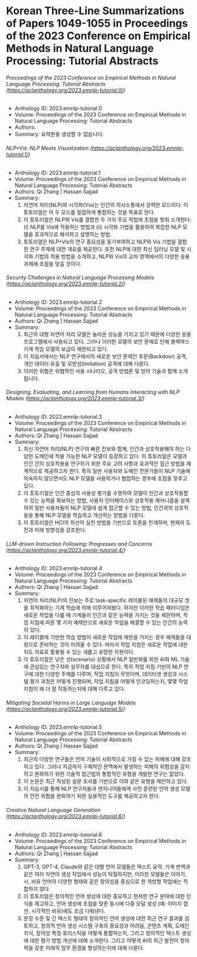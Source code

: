 # Korean Three-Line Summarizations of Papers 1049-1055 in Proceedings of the 2023 Conference on Empirical Methods in Natural Language Processing: Tutorial Abstracts
###### Proceedings of the 2023 Conference on Empirical Methods in Natural Language Processing: Tutorial Abstracts (https://aclanthology.org/2023.emnlp-tutorial.0/)
- Anthology ID: 2023.emnlp-tutorial.0 
- Volume: Proceedings of the 2023 Conference on Empirical Methods in Natural Language Processing: Tutorial Abstracts 
- Authors:  
- Summary: 
    요약문을 생성할 수 없습니다.

###### NLP+Vis: NLP Meets Visualization (https://aclanthology.org/2023.emnlp-tutorial.1/)
- Anthology ID: 2023.emnlp-tutorial.1 
- Volume: Proceedings of the 2023 Conference on Empirical Methods in Natural Language Processing: Tutorial Abstracts 
- Authors: Qi Zhang | Hassan Sajjad 
- Summary: 
    1. 자연어 처리(NLP)와 시각화(Vis)는 인간의 의사소통에서 강력한 모드이다. 이 튜토리얼은 이 두 모드를 밀접하게 통합하는 것을 목표로 한다.
    2. 이 튜토리얼은 NLP와 Vis를 결합한 두 가지 주요 작업에 초점을 맞춰 소개한다: (i) NLP를 Vis에 적용하는 방법과 (ii) 시각화 기법을 활용하여 복잡한 NLP 모델을 효과적으로 해석하고 설명하는 방법.
    3. 튜토리얼은 NLP+Vis의 연구 중요성을 동기부여하고 NLP와 Vis 기법을 결합한 연구 주제에 대한 개요를 제공한다. 또한 NLP에 대한 최신 딥러닝 모델 및 시각화 기법의 적용 방법을 소개하고, NLP와 Vis의 교차 영역에서의 다양한 응용 과제에 초점을 맞출 것이다.

###### Security Challenges in Natural Language Processing Models (https://aclanthology.org/2023.emnlp-tutorial.2/)
- Anthology ID: 2023.emnlp-tutorial.2 
- Volume: Proceedings of the 2023 Conference on Empirical Methods in Natural Language Processing: Tutorial Abstracts 
- Authors: Qi Zhang | Hassan Sajjad 
- Summary: 
    1. 최근의 대형 자연어 처리 모델은 놀라운 성능을 가지고 있기 때문에 다양한 응용 프로그램에서 사용되고 있다. 그러나 이러한 모델의 보안 문제로 인해 블랙박스 기계 학습 모델의 보급이 제한되고 있다.
    2. 이 자습서에서는 NLP 연구에서의 새로운 보안 문제인 후문(Backdoor) 공격, 개인 데이터 유출 및 모방성(Imitation) 공격에 대해 다룬다.
    3. 이러한 위협은 위협적인 사용 시나리오, 공격 방법론 및 방어 기술과 함께 소개됩니다.

###### Designing, Evaluating, and Learning from Humans Interacting with NLP Models (https://aclanthology.org/2023.emnlp-tutorial.3/)
- Anthology ID: 2023.emnlp-tutorial.3 
- Volume: Proceedings of the 2023 Conference on Empirical Methods in Natural Language Processing: Tutorial Abstracts 
- Authors: Qi Zhang | Hassan Sajjad 
- Summary: 
    1. 최신 자연어 처리(NLP) 연구의 빠른 진보와 함께, 인간과 상호작용해야 하는 다양한 도메인에 적용 가능한 NLP 모델이 등장하고 있다. 이 튜토리얼은 모델과 인간 간의 상호작용을 연구하기 위한 주요 고려 사항과 효과적인 접근 방법을 체계적으로 제공하고자 한다. 특히 일반 사용자와 도메인 전문가들이 NLP 기술에 익숙하지 않으면서도 NLP 모델을 사용하거나 협업하는 경우에 초점을 맞추고 있다.
    2. 이 튜토리얼은 인간 중심의 사용성 평가를 수행하여 모델이 인간과 상호작용할 수 있는 능력을 확보하는 방법, 사용자 인터페이스와 상호작용 메커니즘을 설계하여 일반 사용자들이 NLP 모델에 쉽게 접근할 수 있는 방법, 인간과의 상호작용을 통해 NLP 모델을 학습하고 개선하는 방법을 다룬다.
    3. 이 튜토리얼은 HCI의 최선의 실천 방법을 기반으로 토론을 전개하며, 현재의 도전과 미래 방향성을 강조한다.

###### LLM-driven Instruction Following: Progresses and Concerns (https://aclanthology.org/2023.emnlp-tutorial.4/)
- Anthology ID: 2023.emnlp-tutorial.4 
- Volume: Proceedings of the 2023 Conference on Empirical Methods in Natural Language Processing: Tutorial Abstracts 
- Authors: Qi Zhang | Hassan Sajjad 
- Summary: 
    1. 자연어 처리(NLP)의 진보는 주로 task-specific 레이블된 예제들의 대규모 셋을 최적화하는 기계 학습에 의해 이루어져왔다. 하지만 이러한 학습 패러다임은 새로운 작업을 다룰 때 기계들이 인간과 같은 능력을 가지는 것을 제한하며, 작업 지침에 따른 몇 가지 예제만으로 새로운 작업을 해결할 수 있는 인간의 능력이 있다. 
    2. 이 레이블에 기반한 학습 방법이 새로운 작업에 제한을 가지는 경우 예제들을 대량으로 준비하는 것이 어려울 수 있다. 따라서 작업 지침은 새로운 작업에 대한 지도 자료로 활용될 수 있는 새롭고 유망한 자원이다.
    3. 이 튜토리얼은 낮은 샷(scenario) 상황에서 NLP 일반화를 위한 AI와 ML 기술에 관심있는 연구자와 실무자를 대상으로 한다. 특히 작업 지침 기반의 NLP 연구에 대한 다양한 주제를 다루며, 작업 지침이 무엇이며, 데이터셋 생성과 시스템 평가 과정은 어떻게 진행되며, 작업 지침을 어떻게 인코딩하는지, 몇몇 작업 지침이 왜 더 잘 작동하는지에 대해 다루고 있다.

###### Mitigating Societal Harms in Large Language Models (https://aclanthology.org/2023.emnlp-tutorial.5/)
- Anthology ID: 2023.emnlp-tutorial.5 
- Volume: Proceedings of the 2023 Conference on Empirical Methods in Natural Language Processing: Tutorial Abstracts 
- Authors: Qi Zhang | Hassan Sajjad 
- Summary: 
    1. 최근의 다양한 연구들은 언어 기술이 사회적으로 가질 수 있는 피해에 대해 강조하고 있다. 그러나 지금까지 구체적인 문맥에서 발생하는 피해의 위험성을 감지하고 완화하기 위한 기술적 접근법의 통합적인 유형을 개발한 연구는 없었다. 
    2. 이 논문은 최근 작성된 설문 조사를 기반으로 이와 같은 유형을 제안하고 있다. 
    3. 이 자습서를 통해 NLP 연구자들과 엔지니어들에게 사전 훈련된 언어 생성 모델의 안전 위험을 완화하기 위한 실용적인 도구를 제공하고자 한다.

###### Creative Natural Language Generation (https://aclanthology.org/2023.emnlp-tutorial.6/)
- Anthology ID: 2023.emnlp-tutorial.6 
- Volume: Proceedings of the 2023 Conference on Empirical Methods in Natural Language Processing: Tutorial Abstracts 
- Authors: Qi Zhang | Hassan Sajjad 
- Summary: 
    1. GPT-3, GPT-4, Claude와 같은 대형 언어 모델들은 텍스트 요약, 기계 번역과 같은 여러 자연어 생성 작업에서 성능이 탁월하지만, 이러한 모델들은 이야기, 시, 비유 언어의 다양한 형태와 같은 창의성을 중심으로 한 개방형 작업에는 적합하지 않다.
    2. 이 튜토리얼은 창의적인 언어 생성에 대한 중요하고 현저한 연구 분야에 대한 인식을 제고하고, 언어 생성에 초점을 맞춘 동시에 다중 모달 생성 (예: 이미지 캡션, 시각적인 비유)에도 조금 다뤄낸다.
    3. 문장 수준 및 긴 텍스트 형태의 창의적인 언어 생성에 대한 최근 연구 결과를 검토하고, 창의적 언어 생성 시스템 구축의 중요성과 어려움, 콘텐츠 계획, 도메인 지식, 창의성 특정 휴리스틱을 어떻게 통합하는지, 그리고 창의적인 텍스트 생성에 대한 평가 방법 개선에 대해 소개한다. 그리고 어떻게 AI의 최근 발전이 창의력을 갖춘 미래의 업무 환경을 형성하는지에 대해 다룬다.

